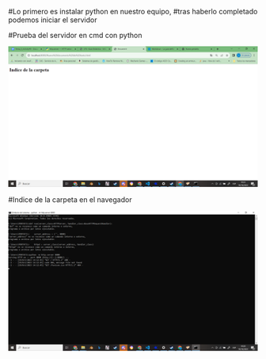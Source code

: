 
#Lo primero es instalar python en nuestro equipo, 
#tras haberlo completado podemos iniciar el servidor

#Prueba del servidor en cmd con python

![Screenshot1](Captura%20de%20pantalla%20(273).png)

#Indice de la carpeta en el navegador

![Screenshot2](Captura%20de%20pantalla%20(272).png)
